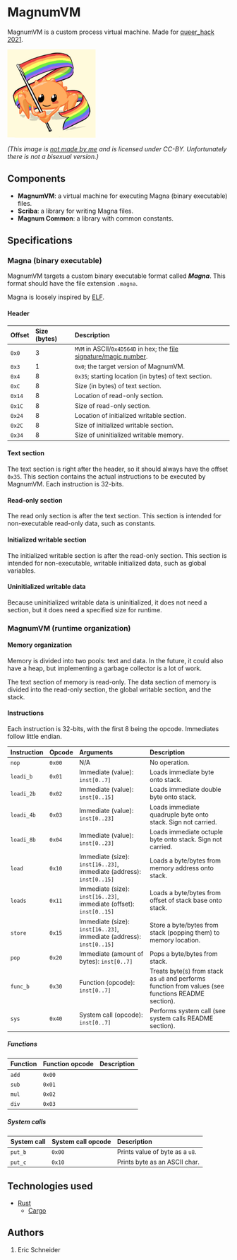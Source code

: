 # MagnumVM
MagnumVM is a custom process virtual machine. Made for [queer_hack 2021](https://queer-hack21.devpost.com/).

<img src="gayrust.jpg" width="200">

_(This image is [not made by me](https://twitter.com/whoisaldeka/status/1165148059484880896) and is licensed under CC-BY. Unfortunately there is not a bisexual version.)_

## Components
* **MagnumVM**: a virtual machine for executing Magna (binary executable) files.
* **Scriba**: a library for writing Magna files.
* **Magnum Common**: a library with common constants.

## Specifications
### Magna (binary executable)
MagnumVM targets a custom binary executable format called ***Magna***. This format should have the file extension `.magna`.

Magna is loosely inspired by [ELF](https://en.wikipedia.org/wiki/Executable_and_Linkable_Format).

#### Header
| Offset | Size (bytes) | Description
| :------ | :------ | :------
| `0x0` | 3 | `MVM` in ASCII/`0x4D564D` in hex; the [file signature/magic number](https://en.wikipedia.org/wiki/List_of_file_signatures).
| `0x3` | 1 | `0x0`; the target version of MagnumVM.
| `0x4` | 8 | `0x35`; starting location (in bytes) of text section.
| `0xC` | 8 | Size (in bytes) of text section.
| `0x14` | 8 | Location of read-only section.
| `0x1C` | 8 | Size of read-only section.
| `0x24` | 8 | Location of initialized writable section.
| `0x2C` | 8 | Size of initialized writable section.
| `0x34` | 8 | Size of uninitialized writable memory.

#### Text section
The text section is right after the header, so it should always have the offset `0x35`. This section contains the actual instructions to be executed by MagnumVM. Each instruction is 32-bits.

#### Read-only section
The read only section is after the text section. This section is intended for non-executable read-only data, such as constants.

#### Initialized writable section
The initialized writable section is after the read-only section. This section is intended for non-executable, writable initialized data, such as global variables.

#### Uninitialized writable data
Because uninitialized writable data is uninitialized, it does not need a section, but it does need a specified size for runtime.

### MagnumVM (runtime organization)
#### Memory organization
Memory is divided into two pools: text and data. In the future, it could also have a heap, but implementing a garbage collector is a lot of work.

The text section of memory is read-only. The data section of memory is divided into the read-only section, the global writable section, and the stack.

#### Instructions
Each instruction is 32-bits, with the first 8 being the opcode. Immediates follow little endian.

| Instruction | Opcode | Arguments | Description
| :------ | :------ | :------ | :------
| `nop` | `0x00` | N/A | No operation.
| `loadi_b` | `0x01` | Immediate (value): `inst[0..7]` | Loads immediate byte onto stack.
| `loadi_2b` | `0x02` | Immediate (value): `inst[0..15]` | Loads immediate double byte onto stack.
| `loadi_4b` | `0x03` | Immediate (value): `inst[0..23]` | Loads immediate quadruple byte onto stack. Sign not carried.
| `loadi_8b` | `0x04` | Immediate (value): `inst[0..23]` | Loads immediate octuple byte onto stack. Sign not carried.
| `load` | `0x10` | Immediate (size): `inst[16..23]`, immediate (address): `inst[0..15]` | Loads a byte/bytes from memory address onto stack.
| `loads` | `0x11` | Immediate (size): `inst[16..23]`, immediate (offset): `inst[0..15]` | Loads a byte/bytes from offset of stack base onto stack.
| `store` | `0x15` | Immediate (size): `inst[16..23]`, immediate (address): `inst[0..15]` | Store a byte/bytes from stack (popping them) to memory location.
| `pop` | `0x20` | Immediate (amount of bytes): `inst[0..7]` | Pops a byte/bytes from stack.
| `func_b` | `0x30` | Function (opcode): `inst[0..7]` | Treats byte(s) from stack as `u8` and performs function from values (see functions README section).
| `sys` | `0x40` | System call (opcode): `inst[0..7]` | Performs system call (see system calls README section).

##### Functions
| Function | Function opcode | Description
| :------ | :------ | :------
| `add` | `0x00` |
| `sub` | `0x01` | 
| `mul` | `0x02` |
| `div` | `0x03` |

##### System calls
| System call | System call opcode | Description
| :------ | :------ | :------
| `put_b` | `0x00` | Prints value of byte as a `u8`.
| `put_c` | `0x10` | Prints byte as an ASCII char.

## Technologies used
* [Rust](https://github.com/rust-lang/rust)
  * [Cargo](https://github.com/rust-lang/cargo)

## Authors
1. Eric Schneider
